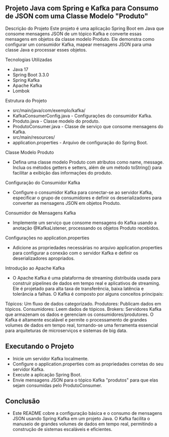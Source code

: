 Projeto Java com Spring e Kafka para Consumo de JSON com uma Classe Modelo "Produto"
-------------------------------------------------------------------------------------------------------------------
Descrição do Projeto
Este projeto é uma aplicação Spring Boot em Java que consome mensagens JSON de um tópico Kafka e converte essas mensagens em objetos da classe modelo Produto. Ele demonstra como configurar um consumidor Kafka, mapear mensagens JSON para uma classe Java e processar esses objetos.

Tecnologias Utilizadas
- Java 17
- Spring Boot 3.3.0
- Spring Kafka
- Apache Kafka
- Lombok

Estrutura do Projeto
- src/main/java/com/exemplo/kafka/
- KafkaConsumerConfig.java - Configurações do consumidor Kafka.
- Produto.java - Classe modelo do produto.
- ProdutoConsumer.java - Classe de serviço que consome mensagens do Kafka.
- src/main/resources/
- application.properties - Arquivo de configuração do Spring Boot.

Classe Modelo Produto
- Defina uma classe modelo Produto com atributos como name, message. Inclua os métodos getters e setters, além de um método toString() para facilitar a exibição das informações do produto.

Configuração do Consumidor Kafka
- Configure o consumidor Kafka para conectar-se ao servidor Kafka, especificar o grupo de consumidores e definir os deserializadores para converter as mensagens JSON em objetos Produto.

Consumidor de Mensagens Kafka
- Implemente um serviço que consome mensagens do Kafka usando a anotação @KafkaListener, processando os objetos Produto recebidos.

Configurações no application.properties
- Adicione as propriedades necessárias no arquivo application.properties para configurar a conexão com o servidor Kafka e definir os deserializadores apropriados.

Introdução ao Apache Kafka
- O Apache Kafka é uma plataforma de streaming distribuída usada para construir pipelines de dados em tempo real e aplicativos de streaming. Ele é projetado para alta taxa de transferência, baixa latência e tolerância a falhas. O Kafka é composto por alguns conceitos principais:

Tópicos: Um fluxo de dados categorizado.
Produtores: Publicam dados em tópicos.
Consumidores: Leem dados de tópicos.
Brokers: Servidores Kafka que armazenam os dados e gerenciam os consumidores/produtores.
O Kafka é altamente escalável e permite o processamento de grandes volumes de dados em tempo real, tornando-se uma ferramenta essencial para arquiteturas de microserviços e sistemas de big data.

Executando o Projeto
-------------------------------------------------------------------------------------------
- Inicie um servidor Kafka localmente.
- Configure o application.properties com as propriedades corretas do seu servidor Kafka.
- Execute a aplicação Spring Boot.
- Envie mensagens JSON para o tópico Kafka "produtos" para que elas sejam consumidas pelo ProdutoConsumer.

Conclusão
--------------------------------------------------------------------------------------------
- Este README cobre a configuração básica e o consumo de mensagens JSON usando Spring Kafka em um projeto Java. O Kafka facilita o manuseio de grandes volumes de dados em tempo real, permitindo a construção de sistemas escaláveis e eficientes.
